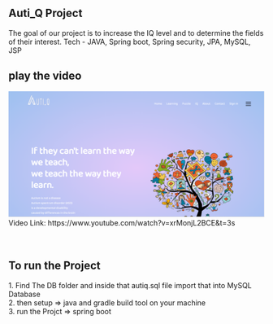 <h2>Auti_Q Project</h2>
<p>The goal of our project is to increase the IQ level and to determine the fields of their interest. Tech - JAVA, Spring boot, Spring security, JPA, MySQL, JSP</p>
<h2> play the video </h2>
<img src="home.png" />
Video Link: https://www.youtube.com/watch?v=xrMonjL2BCE&t=3s
<br> <br> <br>

<h2>To run the Project</h2>
1. Find The DB folder and inside that autiq.sql  file import that into MySQL Database <br>
2. then setup => java and gradle build tool on your machine  <br>
3. run the Projct => spring boot 
